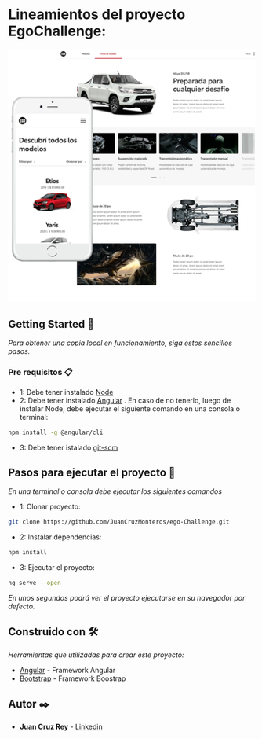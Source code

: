 # Lineamientos del proyecto EgoChallenge:
  
<p align="center">
<img src="https://raw.githubusercontent.com/JuanCruzMonteros/TeamPlatinoRookieFAQs/master/lineamientos.png" />
</p>

## Getting Started  🚀
_Para obtener una copia local en funcionamiento, siga estos sencillos pasos._

### Pre requisitos 📋
- 1: Debe tener instalado [Node](https://nodejs.org/es/download/)
- 2: Debe tener instalado [Angular](https://cli.angular.io/) . En caso de no tenerlo, luego de instalar Node, debe ejecutar el siguiente comando en una consola o terminal:
```sh
npm install -g @angular/cli
```
- 3: Debe tener istalado [git-scm](https://git-scm.com/downloads)

## Pasos para ejecutar el proyecto 🔧
_En una terminal o consola debe ejecutar los siguientes comandos_

- 1: Clonar proyecto:
```sh
git clone https://github.com/JuanCruzMonteros/ego-Challenge.git
```
- 2: Instalar dependencias:
```sh
npm install
```
- 3: Ejecutar el proyecto:
```sh
ng serve --open
```
_En unos segundos podrá ver el proyecto ejecutarse en su navegador por defecto._

## Construido con 🛠️
_Herramientas que utilizadas para crear este proyecto:_

* [Angular](https://angular.io/) - Framework Angular
* [Bootstrap](https://getbootstrap.com/) - Framework Boostrap

## Autor ✒️
* **Juan Cruz Rey** - [Linkedin](https://www.linkedin.com/in/jcr-2019)


